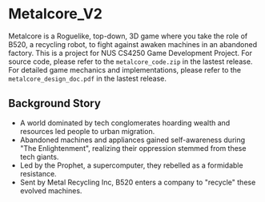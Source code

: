 # Metalcore_V2
Metalcore is a Roguelike, top-down, 3D game where you take the role of B520, a recycling robot, to fight against awaken machines in an abandoned factory. This is a project for NUS CS4250 Game Development Project. For source code, please refer to the `metalcore_code.zip` in the lastest release.
For detailed game mechanics and implementations, please refer to the `metalcore_design_doc.pdf` in the lastest release.

## Background Story
- A world dominated by tech conglomerates hoarding wealth and resources led people to urban migration. 
- Abandoned machines and appliances gained self-awareness during "The Enlightenment", realizing their oppression stemmed from these tech giants. 
- Led by the Prophet, a supercomputer, they rebelled as a formidable resistance. 
- Sent by Metal Recycling Inc, B520 enters a company to "recycle" these evolved machines.

